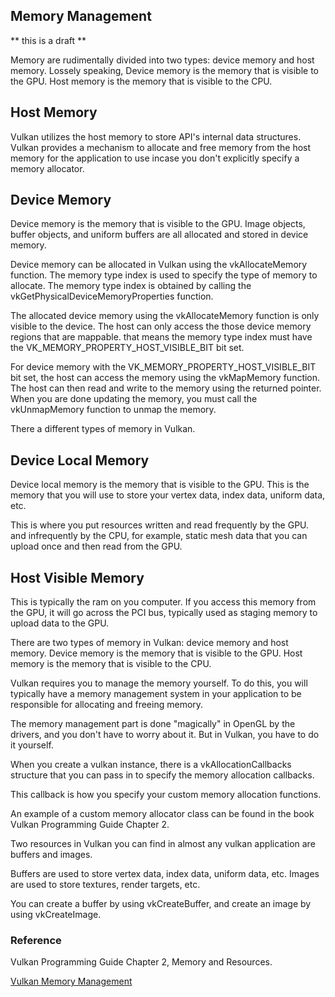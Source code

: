 ## Memory Management 

** this is a draft **

Memory are rudimentally divided into two types: device memory and host memory. Lossely speaking, Device memory is the memory that is visible to the GPU. Host memory is the memory that is visible to the CPU. 

## Host Memory

Vulkan utilizes the host memory to store API's internal data structures. Vulkan provides a mechanism to allocate and free memory from the host memory for the application to use incase you don't explicitly specify a memory allocator.


## Device Memory

Device memory is the memory that is visible to the GPU. Image objects, buffer objects, and uniform buffers are all allocated and stored in device memory.

Device memory can be allocated in Vulkan using the vkAllocateMemory function. The memory type index is used to specify the type of memory to allocate. The memory type index is obtained by calling the vkGetPhysicalDeviceMemoryProperties function.

The allocated device memory using the vkAllocateMemory function is only visible to the device. The host can only access the those device memory regions that are mappable. that means the memory type index must have the VK_MEMORY_PROPERTY_HOST_VISIBLE_BIT bit set.

For device memory with the VK_MEMORY_PROPERTY_HOST_VISIBLE_BIT bit set, the host can access the memory using the vkMapMemory function. The host can then read and write to the memory using the returned pointer. When you are done updating the memory, you must call the vkUnmapMemory function to unmap the memory.





There a different types of memory in Vulkan.

## Device Local Memory

Device local memory is the memory that is visible to the GPU. This is the memory that you will use to store your vertex data, index data, uniform data, etc. 

This is where you put resources written and read frequently by the GPU. and infrequently by the CPU, for example, static mesh data that you can upload once and then read from the GPU.

## Host Visible Memory

This is typically the ram on you computer. If you access this memory from the GPU, it will go across the PCI bus, typically used as staging memory to upload data to the GPU.




There are two types of memory in Vulkan: device memory and host memory. Device memory is the memory that is visible to the GPU. Host memory is the memory that is visible to the CPU.

Vulkan requires you to manage the memory yourself. To do this, you will typically have a memory management system in your application to be responsible for allocating and freeing memory.

The memory management part is done "magically" in OpenGL by the drivers, and you don't have to worry about it. But in Vulkan, you have to do it yourself.

When you create a vulkan instance, there is a vkAllocationCallbacks structure that you can pass in to specify the memory allocation callbacks. 

This callback is how you specify your custom memory allocation functions. 

An example of a custom memory allocator class can be found in the book Vulkan Programming Guide Chapter 2.

Two resources in Vulkan you can find in almost any vulkan application are buffers and images.

Buffers are used to store vertex data, index data, uniform data, etc. Images are used to store textures, render targets, etc.

You can create a buffer by using vkCreateBuffer, and create an image by using vkCreateImage.







### Reference

Vulkan Programming Guide Chapter 2, Memory and Resources.

[Vulkan Memory Management](https://www.youtube.com/watch?v=gM93bbKQ0P8&ab_channel=Vulkan)